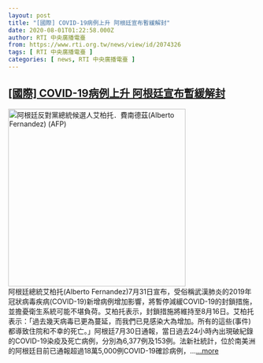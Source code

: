 ```yaml
---
layout: post
title: "[國際] COVID-19病例上升 阿根廷宣布暫緩解封"
date: 2020-08-01T01:22:58.000Z
author: RTI 中央廣播電臺
from: https://www.rti.org.tw/news/view/id/2074326
tags: [ RTI 中央廣播電臺 ]
categories: [ news, RTI 中央廣播電臺 ]
---
```

<!--1596244978000-->
[[國際] COVID-19病例上升 阿根廷宣布暫緩解封](https://www.rti.org.tw/news/view/id/2074326)
------

<div>
<img src="https://static.rti.org.tw/assets/thumbnails/2019/08/21/8801485dc5cf04ca4212ea891ce2e669.jpg" width="360" alt="阿根廷反對黨總統候選人艾柏托．費南德茲(Alberto Fernandez) (AFP)" title="阿根廷反對黨總統候選人艾柏托．費南德茲(Alberto Fernandez) (AFP)"><br>阿根廷總統艾柏托(Alberto Fernandez)7月31日宣布，受俗稱武漢肺炎的2019年冠狀病毒疾病(COVID-19)新增病例增加影響，將暫停減緩COVID-19的封鎖措施，並擔憂衛生系統可能不堪負荷。艾柏托表示，封鎖措施將維持至8月16日。艾柏托表示：「過去幾天病毒已更為蔓延，而我們已見感染大為增加。所有的這些(事件)都導致住院和不幸的死亡。」阿根廷7月30日通報，當日過去24小時內出現破紀錄的COVID-19染疫及死亡病例，分別為6,377例及153例。法新社統計，位於南美洲的阿根廷目前已通報超過18萬5,000例COVID-19確診病例，...<a target="_blank" href="https://www.rti.org.tw/news/view/id/2074326">...more</a>
</div>
